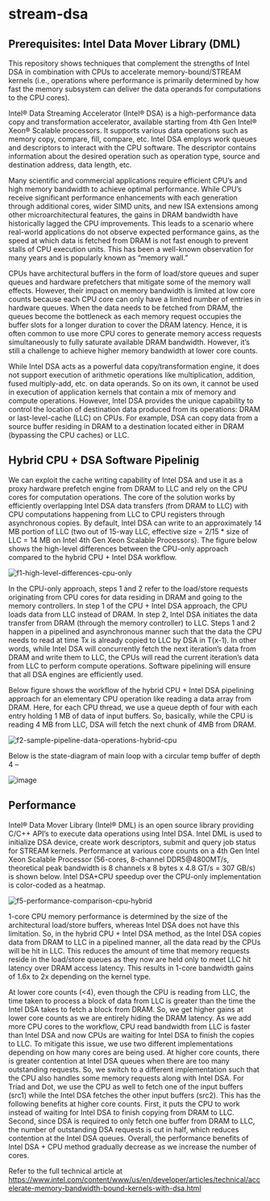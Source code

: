 # stream-dsa
## Prerequisites: Intel Data Mover Library (DML) 

This repository shows techniques that complement the strengths of Intel DSA in combination with CPUs to accelerate memory-bound/STREAM kernels (i.e., operations where performance is primarily determined by how fast the memory subsystem can deliver the data operands for computations to the CPU cores).

Intel® Data Streaming Accelerator (Intel® DSA) is a high-performance data copy and transformation accelerator, available starting from 4th Gen Intel® Xeon® Scalable processors. It supports various data operations such as memory copy, compare, fill, compare, etc. Intel DSA employs work queues and descriptors to interact with the CPU software. The descriptor contains information about the desired operation such as operation type, source and destination address, data length, etc. 

Many scientific and commercial applications require efficient CPU’s and high memory bandwidth to achieve optimal performance. While CPU’s receive significant performance enhancements with each generation through additional cores, wider SIMD units, and new ISA extensions among other microarchitectural features, the gains in DRAM bandwidth have historically lagged the CPU improvements. This leads to a scenario where real-world applications do not observe expected performance gains, as the speed at which data is fetched from DRAM is not fast enough to prevent stalls of CPU execution units. This has been a well-known observation for many years and is popularly known as “memory wall.”

CPUs have architectural buffers in the form of load/store queues and super queues and hardware prefetchers that mitigate some of the memory wall effects. However, their impact on memory bandwidth is limited at low core counts because each CPU core can only have a limited number of entries in hardware queues. When the data needs to be fetched from DRAM, the queues become the bottleneck as each memory request occupies the buffer slots for a longer duration to cover the DRAM latency. Hence, it is often common to use more CPU cores to generate memory access requests simultaneously to fully saturate available DRAM bandwidth. However, it’s still a challenge to achieve higher memory bandwidth at lower core counts.

While Intel DSA acts as a powerful data copy/transformation engine, it does not support execution of arithmetic operations like multiplication, addition, fused multiply-add, etc. on data operands. So on its own, it cannot be used in execution of application kernels that contain a mix of memory and compute operations. However, Intel DSA provides the unique capability to control the location of destination data produced from its operations: DRAM or last-level-cache (LLC) on CPUs. For example, DSA can copy data from a source buffer residing in DRAM to a destination located either in DRAM (bypassing the CPU caches) or LLC.

## Hybrid CPU + DSA Software Pipelinig
We can exploit the cache writing capability of Intel DSA and use it as a proxy hardware prefetch engine from DRAM to LLC and rely on the CPU cores for computation operations. The core of the solution works by efficiently overlapping Intel DSA data transfers (from DRAM to LLC) with CPU computations happening from LLC to CPU registers through asynchronous copies. By default, Intel DSA can write to an approximately 14 MB portion of LLC (two out of 15-way LLC, effective size = 2/15 * size of LLC = 14 MB on Intel 4th Gen Xeon Scalable Processors). The figure below shows the high-level differences between the CPU-only approach compared to the hybrid CPU + Intel DSA workflow.

![f1-high-level-differences-cpu-only](https://github.com/user-attachments/assets/17345189-5840-43c4-b553-12ebae1b1c02)

In the CPU-only approach, steps 1 and 2 refer to the load/store requests originating from CPU cores for data residing in DRAM and going to the memory controllers. In step 1 of the CPU + Intel DSA approach, the CPU loads data from LLC instead of DRAM. In step 2, Intel DSA initiates the data transfer from DRAM (through the memory controller) to LLC. Steps 1 and 2 happen in a pipelined and asynchronous manner such that the data the CPU needs to read at time Tx is already copied to LLC by DSA in T(x-1). In other words, while Intel DSA will concurrently fetch the next iteration’s data from DRAM and write them to LLC, the CPUs will read the current iteration’s data from LLC to perform compute operations. Software pipelining will ensure that all DSA engines are efficiently used.

Below figure shows the workflow of the hybrid CPU + Intel DSA pipelining approach for an elementary CPU operation like reading a data array from DRAM. Here, for each CPU thread, we use a queue depth of four with each entry holding 1 MB of data of input buffers. So, basically, while the CPU is reading 4 MB from LLC, DSA will fetch the next chunk of 4MB from DRAM.

![f2-sample-pipeline-data-operations-hybrid-cpu](https://github.com/user-attachments/assets/07a6e6c7-c3d4-40ad-9f3f-5a7f906a9d42)

Below is the state-diagram of main loop with a circular temp buffer of depth 4 – 

![image](https://github.com/user-attachments/assets/e198da78-1540-4aef-b614-85c75e8d0852)

## Performance
Intel® Data Mover Library (Intel® DML) is an open source library providing C/C++ API’s to execute data operations using Intel DSA. Intel DML is used to initialize DSA device, create work descriptors, submit and query job status for STREAM kernels. Performance at various core counts on a 4th Gen Intel Xeon Scalable Processor (56-cores, 8-channel DDR5@4800MT/s, theoretical peak bandwidth is 8 channels x 8 bytes x 4.8 GT/s = 307 GB/s) is shown below. Intel DSA+CPU speedup over the CPU-only implementation is color-coded as a heatmap.

![f5-performance-comparison-cpu-hybrid](https://github.com/user-attachments/assets/c898cc3d-7845-4dae-b772-70b6dd496175)

1-core CPU memory performance is determined by the size of the architectural load/store buffers, whereas Intel DSA does not have this limitation. So, in the hybrid CPU + Intel DSA method, as the Intel DSA copies data from DRAM to LLC in a pipelined manner, all the data read by the CPUs will be hit in LLC. This reduces the amount of time that memory requests reside in the load/store queues as they now are held only to meet LLC hit latency over DRAM access latency. This results in 1-core bandwidth gains of 1.6x to 2x depending on the kernel type.

At lower core counts (<4), even though the CPU is reading from LLC, the time taken to process a block of data from LLC is greater than the time the Intel DSA takes to fetch a block from DRAM. So, we get higher gains at lower core counts as we are entirely hiding the DRAM latency. As we add more CPU cores to the workflow, CPU read bandwidth from LLC is faster than Intel DSA and now CPUs are waiting for Intel DSA to finish the copies to LLC. To mitigate this issue, we use two different implementations depending on how many cores are being used. At higher core counts, there is greater contention at Intel DSA queues when there are too many outstanding requests. So, we switch to a different implementation such that the CPU also handles some memory requests along with Intel DSA. For Triad and Dot, we use the CPU as well to fetch one of the input buffers (src1) while the Intel DSA fetches the other input buffers (src2). This has the following benefits at higher core counts. First, it puts the CPU to work instead of waiting for Intel DSA to finish copying from DRAM to LLC. Second, since DSA is required to only fetch one buffer from DRAM to LLC, the number of outstanding DSA requests is cut in half, which reduces contention at the Intel DSA queues. Overall, the performance benefits of Intel DSA + CPU method gradually decrease as we increase the number of cores.

Refer to the full technical article at https://www.intel.com/content/www/us/en/developer/articles/technical/accelerate-memory-bandwidth-bound-kernels-with-dsa.html
